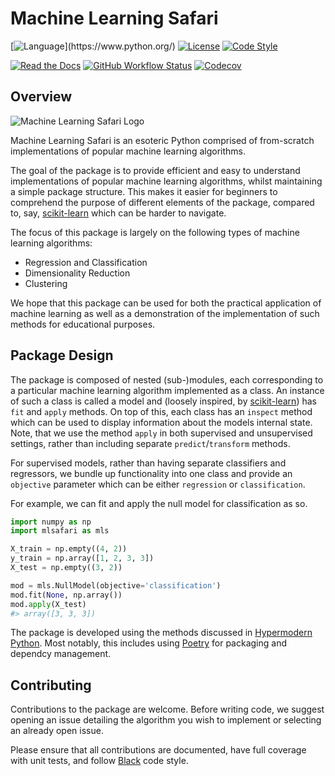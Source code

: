 # Machine Learning Safari

[![Language](https://img.shields.io/badge/language-Python_(3.8%2B)-orange.svg?style=for-the-badge)](https://www.python.org/)
[![License](https://img.shields.io/badge/license-MIT-yellow.svg?style=for-the-badge)](https://opensource.org/licenses/MIT)
[![Code Style](https://img.shields.io/badge/code%20style-PEP%208-informational?style=for-the-badge)](https://www.python.org/dev/peps/pep-0008/)

[![Read the Docs](https://readthedocs.org/projects/machine-learning-safari/badge?style=for-the-badge)](https://machine-learning-safari.readthedocs.io/)
[![GitHub Workflow Status](https://img.shields.io/github/workflow/status/THargreaves/machine-learning-safari/Tests?logo=github&style=for-the-badge)](https://github.com/THargreaves/machine-learning-safari/actions?workflow=Tests)
[![Codecov](https://img.shields.io/codecov/c/github/THargreaves/machine-learning-safari?logo=codecov&style=for-the-badge)](https://codecov.io/gh/THargreaves/machine-learning-safari)

## Overview

![Machine Learning Safari Logo](https://user-images.githubusercontent.com/38204689/132847544-bb36bd1c-7390-4351-b694-269e873cd16c.png)

Machine Learning Safari is an esoteric Python comprised of from-scratch implementations of popular machine learning algorithms.

The goal of the package is to provide efficient and easy to understand implementations of popular machine learning algorithms, whilst maintaining a simple package structure. This makes it easier for beginners to comprehend the purpose of different elements of the package, compared to, say, [scikit-learn](https://github.com/scikit-learn/scikit-learn) which can be harder to navigate.

The focus of this package is largely on the following types of machine learning algorithms:

- Regression and Classification
- Dimensionality Reduction
- Clustering

We hope that this package can be used for both the practical application of machine learning as well as a demonstration of the implementation of such methods for educational purposes.

## Package Design

The package is composed of nested (sub-)modules, each corresponding to a particular machine learning algorithm implemented as a class. An instance of such a class is called a model and (loosely inspired, by [scikit-learn](https://scikit-learn.org/stable/)) has `fit` and `apply` methods. On top of this, each class has an `inspect` method which can be used to display information about the models internal state. Note, that we use the method `apply` in both supervised and unsupervised settings, rather than including separate `predict`/`transform` methods.

For supervised models, rather than having separate classifiers and regressors, we bundle up functionality into one class and provide an `objective` parameter which can be either `regression` or `classification`.

For example, we can fit and apply the null model for classification as so.

```python
import numpy as np
import mlsafari as mls

X_train = np.empty((4, 2))
y_train = np.array([1, 2, 3, 3])
X_test = np.empty((3, 2))

mod = mls.NullModel(objective='classification')
mod.fit(None, np.array())
mod.apply(X_test)
#> array([3, 3, 3])
```

The package is developed using the methods discussed in [Hypermodern Python](https://cjolowicz.github.io/posts/hypermodern-python-01-setup/). Most notably, this includes using [Poetry](https://python-poetry.org) for packaging and dependcy management.

## Contributing

Contributions to the package are welcome. Before writing code, we suggest opening an issue detailing the algorithm you wish to implement or selecting an already open issue.

Please ensure that all contributions are documented, have full coverage with unit tests, and follow [Black](https://black.readthedocs.io/en/stable/the_black_code_style/current_style.html) code style.

